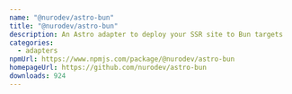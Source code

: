```yaml
---
name: "@nurodev/astro-bun"
title: "@nurodev/astro-bun"
description: An Astro adapter to deploy your SSR site to Bun targets
categories:
  - adapters
npmUrl: https://www.npmjs.com/package/@nurodev/astro-bun
homepageUrl: https://github.com/nurodev/astro-bun
downloads: 924
---
```

